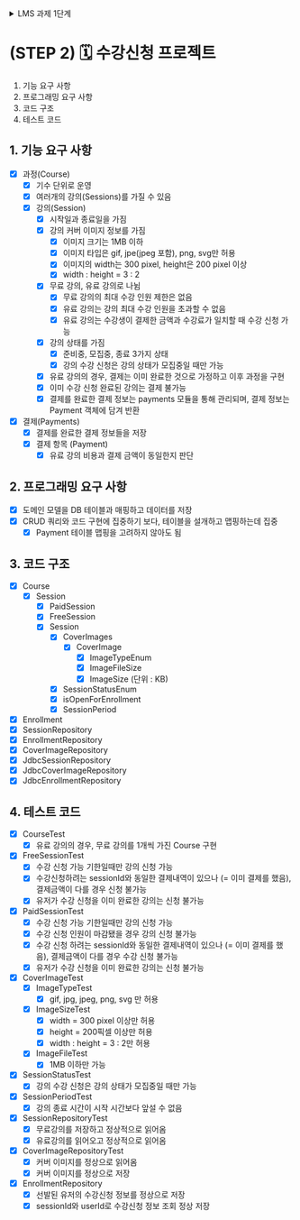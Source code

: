 <details>
<summary>LMS 과제 1단계</summary>

# LMS 과제 1단계
## 신규 추가된 모델
- [x] `Answers` : `answer`을 `List`로 저장
- [x] `TimeStrategy` : 현재 시각을 만들어내는 전략 패턴
- [x] `LocalDateTimeProvider` : 현재 시각을 `LocalDateTime.now()`로 만들어내는 전략 패턴

## 문제 요구사항 목록
### 질문 삭제하기 요구사항 (STEP2)
- [x] 질문 데이터를 삭제하는 것이 아닌, 데이터의 상태를 삭제 상태(deleted - boolean type)로 변경
- [x] 삭제가 가능한 조건은 아래와 같음
  - [x] 로그인 사용자와 질문한 사람이 같아야 함
  - [x] 답변이 없어야 함
  - [x] 단, 질문자와 답변글의 모든 답변자가 같은 경우 삭제 가능
    - [x] 질문자와 답변자가 다른 경우, 삭제 불가능
- [x] 질문을 삭제할 때 답변 또한 삭제해아하며, 답변의 삭제 또한 삭제 상태(deleted)를 변경
- [x] 질문과 답변 삭제 이력에 대한 정보를 `DeleteHistory`를 활용해 남김

### 리펙터링 요구사항 (STEP3)
- [x] QnaService의 deleteQuestion() 메서드에 단위 테스트 가능한 코드(핵심 비지니스 로직)를 도메인 모델 객체에 구현
- [x] QnaService의 비지니스 로직을 도메인 모델로 이동하는 리팩터링을 진행할 때 TDD로 구현
- [x] QnaService의 deleteQuestion() 메서드에 대한 단위 테스트는 src/test/java 폴더 nextstep.qna.service.QnaServiceTest이며,
  도메인 모델로 로직을 이동한 후에도 QnaServiceTest의 모든 테스트는 통과해야 함
- [x] 도메인 모델의 TC의 경우, No Mock으로 테스트 코드 작성

### 요구사항 변경 (STEP4)
- [x] 강의가 진행 중인 상태에서도 수강신청이 가능
  - [x] 강의 진행 상태(준비중, 진행중, 종료)와 모집 상태(비모집중, 모집중)로 상태값을 분리
- [x] 강의는 하나 이상의 커버 이미지를 가질 수 있음
- [x] 우테코(무료), 우테캠 PRO(유료)와 같이 선발된 인원만 수강 가능
  - [x] 강사는 수강신청한 사람 중 선발된 인원에 대해서만 수강 승인이 가능
  - [x] 강사는 수강신청한 사람 중 선발되지 않은 사람은 수강 취소 가능

### 조건
- [x] get 메서드 사용없이, 메세지를 보내기
- [x] 일급 컬렉션 사용 (Question의 List를 일급 컬렉션으로 구현)
- [x] 3개 이상 인스턴스 변수를 가진 클래스를 사용하지 않기
- [x] 도메인 모델에 setter 사용하지 않기
- [x] 리펙터링시 컴파일 에러와 기존의 단위 테스트의 실패를 최소화하며 점진적인 리펙터링 진행
- [x] DB테이블에 데이터가 존재한다는 가정하에, 즉, 기존에 쌓인 데이터를 제거하지 않은 상태로 리펙터링

</details>

# (STEP 2) 🗓️ 수강신청 프로젝트
1. 기능 요구 사항
2. 프로그래밍 요구 사항
3. 코드 구조
4. 테스트 코드

## 1. 기능 요구 사항
- [x] 과정(Course)
  - [x] 기수 단위로 운영
  - [x] 여러개의 강의(Sessions)를 가질 수 있음
  - [x] 강의(Session)
    - [x] 시작일과 종료일을 가짐
    - [x] 강의 커버 이미지 정보를 가짐
      - [x] 이미지 크기는 1MB 이하
      - [x] 이미지 타입은 gif, jpe(jpeg 포함), png, svg만 허용
      - [x] 이미지의 width는 300 pixel, height은 200 pixel 이상
      - [x] width : height = 3 : 2
    - [x] 무료 강의, 유료 강의로 나뉨
      - [x] 무료 강의의 최대 수강 인원 제한은 없음
      - [x] 유료 강의는 강의 최대 수강 인원을 초과할 수 없음
      - [x] 유료 강의는 수강생이 결제한 금액과 수강료가 일치할 때 수강 신청 가능
    - [x] 강의 상태를 가짐
      - [x] 준비중, 모집중, 종료 3가지 상태
      - [x] 강의 수강 신청은 강의 상태가 모집중일 때만 가능
    - [x] 유료 강의의 경우, 결제는 이미 완료한 것으로 가정하고 이후 과정을 구현
    - [x] 이미 수강 신청 완료된 강의는 결제 불가능
    - [x] 결제를 완료한 결제 정보는 payments 모듈을 통해 관리되며, 결제 정보는 Payment 객체에 담겨 반환
- [x] 결제(Payments)
  - [x] 결제를 완료한 결제 정보들을 저장
  - [x] 결제 항목 (Payment)
    - [x] 유료 강의 비용과 결제 금액이 동일한지 판단

## 2. 프로그래밍 요구 사항
- [x] 도메인 모델을 DB 테이블과 매핑하고 데이터를 저장
- [x] CRUD 쿼리와 코드 구현에 집중하기 보다, 테이블을 설개하고 맵핑하는데 집중
  - [x] Payment 테이블 맵핑을 고려하지 않아도 됨

## 3. 코드 구조
- [x] Course
  - [x] Session
    - [x] PaidSession
    - [x] FreeSession
    - [x] Session
      - [x] CoverImages
        - [x] CoverImage
          - [x] ImageTypeEnum
          - [x] ImageFileSize
          - [x] ImageSize (단위 : KB)
      - [x] SessionStatusEnum
      - [x] isOpenForEnrollment
      - [x] SessionPeriod
- [x] Enrollment
- [x] SessionRepository
- [x] EnrollmentRepository
- [x] CoverImageRepository
- [x] JdbcSessionRepository
- [x] JdbcCoverImageRepository
- [x] JdbcEnrollmentRepository

## 4. 테스트 코드
- [x] CourseTest
  - [x] 유료 강의의 경우, 무료 강의를 1개씩 가진 Course 구현
- [x] FreeSessionTest
  - [x] 수강 신청 가능 기한일때만 강의 신청 가능
  - [x] 수강신청하려는 sessionId와 동일한 결제내역이 있으나 (= 이미 결제를 했음), 결제금액이 다를 경우 신청 불가능
  - [x] 유저가 수강 신청을 이미 완료한 강의는 신청 불가능
- [x] PaidSessionTest
  - [x] 수강 신청 가능 기한일때만 강의 신청 가능
  - [x] 수강 신청 인원이 마감됐을 경우 강의 신청 불가능
  - [x] 수강 신청 하려는 sessionId와 동일한 결제내역이 있으나 (= 이미 결제를 했음), 결제금액이 다를 경우 수강 신청 불가능
  - [x] 유저가 수강 신청을 이미 완료한 강의는 신청 불가능
- [x] CoverImageTest
  - [x] ImageTypeTest
    - [x] gif, jpg, jpeg, png, svg 만 허용
  - [x] ImageSizeTest
    - [x] width = 300 pixel 이상만 허용
    - [x] height = 200픽셀 이상만 허용
    - [x] width : height = 3 : 2만 허용
  - [x] ImageFileTest
    - [x] 1MB 이하만 가능
- [x] SessionStatusTest
  - [x] 강의 수강 신청은 강의 상태가 모집중일 때만 가능
- [x] SessionPeriodTest
  - [x] 강의 종료 시간이 시작 시간보다 앞설 수 없음
- [x] SessionRepositoryTest
  - [x] 무료강의를 저장하고 정상적으로 읽어옴
  - [x] 유료강의를 읽어오고 정상적으로 읽어옴
- [x] CoverImageRepositoryTest
  - [x] 커버 이미지를 정상으로 읽어옴
  - [x] 커버 이미지를 정상으로 저장
- [x] EnrollmentRepository
  - [x] 선발된 유저의 수강신청 정보를 정상으로 저장
  - [x] sessionId와 userId로 수강신청 정보 조회 정상 저장
